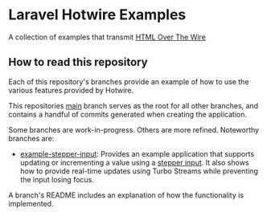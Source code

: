 # Laravel Hotwire Examples

A collection of examples that transmit [HTML Over The Wire](https://hotwired.dev)

## How to read this repository

Each of this repository's branches provide an example of how to use the various features provided by Hotwire.

This repositories [main](tree/main) branch serves as the root for all other branches, and contains a handful of
commits generated when creating the application.

Some branches are work-in-progress. Others are more refined. Noteworthy branches are:

- [example-stepper-input](tree/example-stepper-input): Provides an example application that supports updating or
  incrementing a value using a [stepper input](https://flexboxpatterns.com/stepper-input). It also shows how to provide
  real-time updates using Turbo Streams while preventing the input losing focus.

A branch's README includes an explanation of how the functionality is implemented.
